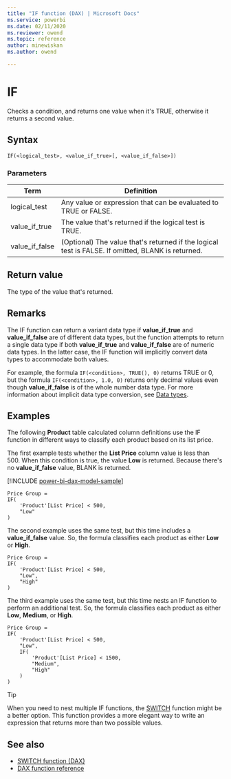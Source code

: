 ```yaml
---
title: "IF function (DAX) | Microsoft Docs"
ms.service: powerbi 
ms.date: 02/11/2020
ms.reviewer: owend
ms.topic: reference
author: minewiskan
ms.author: owend

---
```

# IF

Checks a condition, and returns one value when it's TRUE, otherwise it returns a second value.

## Syntax

```dax
IF(<logical_test>, <value_if_true>[, <value_if_false>])
```

### Parameters

|Term|Definition|
|--------|--------------|
|logical_test|Any value or expression that can be evaluated to TRUE or FALSE.|  
|value_if_true|The value that's returned if the logical test is TRUE.|
|value_if_false|(Optional) The value that's returned if the logical test is FALSE. If omitted, BLANK is returned.|

## Return value

The type of the value that's returned.

## Remarks

The IF function can return a variant data type if **value_if_true** and **value_if_false** are of different data types, but the function attempts to return a single data type if both **value_if_true** and **value_if_false** are of numeric data types. In the latter case, the IF function will implicitly convert data types to accommodate both values.

For example, the formula `IF(<condition>, TRUE(), 0)` returns TRUE or 0, but the formula `IF(<condition>, 1.0, 0)` returns only decimal values even though **value_if_false** is of the whole number data type. For more information about implicit data type conversion, see [Data types](dax-overview.md#data-types).

## Examples

The following **Product** table calculated column definitions use the IF function in different ways to classify each product based on its list price.

The first example tests whether the **List Price** column value is less than 500. When this condition is true, the value **Low** is returned. Because there's no **value_if_false** value, BLANK is returned.

[!INCLUDE [power-bi-dax-model-sample](includes/power-bi-dax-model-sample.md)]

```dax
Price Group =
IF(
    'Product'[List Price] < 500,
    "Low"
)
```

The second example uses the same test, but this time includes a **value_if_false** value. So, the formula classifies each product as either **Low** or **High**.

```dax
Price Group =
IF(
    'Product'[List Price] < 500,
    "Low",
    "High"
)
```

The third example uses the same test, but this time nests an IF function to perform an additional test. So, the formula classifies each product as either **Low**, **Medium**, or **High**.

```dax
Price Group =
IF(
    'Product'[List Price] < 500,
    "Low",
    IF(
        'Product'[List Price] < 1500,
        "Medium",
        "High"
    )
)
```

> [!TIP]
> When you need to nest multiple IF functions, the [SWITCH](switch-function-dax.md) function might be a better option. This function provides a more elegant way to write an expression that returns more than two possible values.

## See also

- [SWITCH function (DAX)](switch-function-dax.md)
- [DAX function reference](dax-function-reference.md)
